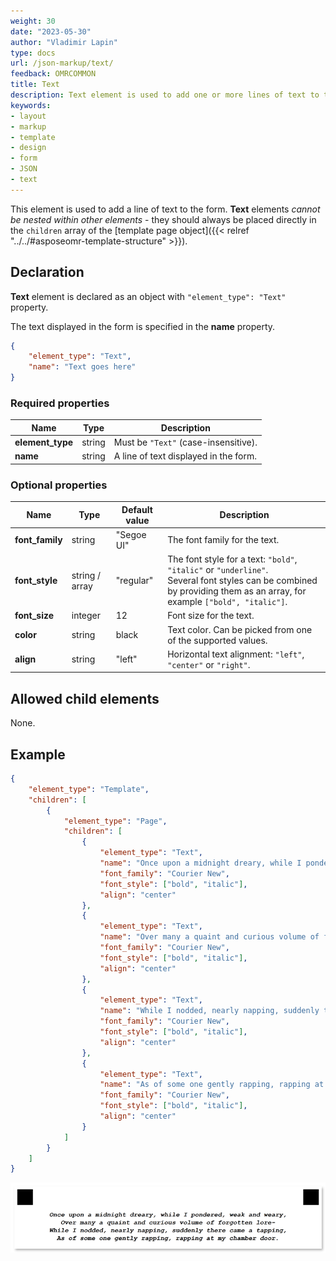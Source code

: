 ```yaml
---
weight: 30
date: "2023-05-30"
author: "Vladimir Lapin"
type: docs
url: /json-markup/text/
feedback: OMRCOMMON
title: Text
description: Text element is used to add one or more lines of text to the form.
keywords:
- layout
- markup
- template
- design
- form
- JSON
- text
---
```


This element is used to add a line of text to the form. **Text** elements _cannot be nested within other elements_ - they should always be placed directly in the `children` array of the [template page object]({{< relref "../../#asposeomr-template-structure" >}}).

## Declaration

**Text** element is declared as an object with `"element_type": "Text"` property.

The text displayed in the form is specified in the **name** property.

```json
{
	"element_type": "Text",
	"name": "Text goes here"
}
```

### Required properties

Name | Type | Description
---- | ---- | -----------
**element_type** | string | Must be `"Text"` (case-insensitive).
**name** | string | A line of text displayed in the form.

### Optional properties

Name | Type | Default value | Description
---- | ---- | ------------- | -----------
**font_family** | string | "Segoe UI" | The font family for the text.
**font_style** | string / array | "regular" | The font style for a text: `"bold"`, `"italic"` or `"underline"`.<br />Several font styles can be combined by providing them as an array, for example `["bold", "italic"]`.
**font_size** | integer | 12 | Font size for the text.
**color** | string | black | Text color. Can be picked from one of the supported values.
**align** | string | "left" | Horizontal text alignment: `"left"`, `"center"` or `"right"`.

## Allowed child elements

None.

## **Example**

```json
{
	"element_type": "Template",
	"children": [
		{
			"element_type": "Page",
			"children": [
				{
					"element_type": "Text",
					"name": "Once upon a midnight dreary, while I pondered, weak and weary,",
					"font_family": "Courier New",
					"font_style": ["bold", "italic"],
					"align": "center"
				},
				{
					"element_type": "Text",
					"name": "Over many a quaint and curious volume of forgotten lore-",
					"font_family": "Courier New",
					"font_style": ["bold", "italic"],
					"align": "center"
				},
				{
					"element_type": "Text",
					"name": "While I nodded, nearly napping, suddenly there came a tapping,",
					"font_family": "Courier New",
					"font_style": ["bold", "italic"],
					"align": "center"
				},
				{
					"element_type": "Text",
					"name": "As of some one gently rapping, rapping at my chamber door.",
					"font_family": "Courier New",
					"font_style": ["bold", "italic"],
					"align": "center"
				}
			]
		}
	]
}
```

![Text](text.png)
